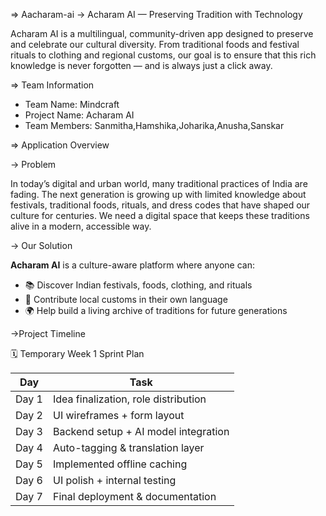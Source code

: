 => Aacharam-ai
-> Acharam AI — Preserving Tradition with Technology

Acharam AI is a multilingual, community-driven app designed to preserve and celebrate our cultural diversity. From traditional foods and festival rituals to clothing and regional customs, our goal is to ensure that this rich knowledge is never forgotten — and is always just a click away.

=> Team Information

- Team Name: Mindcraft  
- Project Name: Acharam AI  
- Team Members: Sanmitha,Hamshika,Joharika,Anusha,Sanskar

=> Application Overview

-> Problem

In today’s digital and urban world, many traditional practices of India are fading. The next generation is growing up with limited knowledge about festivals, traditional foods, rituals, and dress codes that have shaped our culture for centuries. We need a digital space that keeps these traditions alive in a modern, accessible way.

-> Our Solution

**Acharam AI** is a culture-aware platform where anyone can:
- 📚 Discover Indian festivals, foods, clothing, and rituals
- 📝 Contribute local customs in their own language
- 🌍 Help build a living archive of traditions for future generations

 ->Project Timeline

🗓 Temporary Week 1 Sprint Plan

| Day      | Task                                           |
|----------|------------------------------------------------|
| Day 1    | Idea finalization, role distribution           |
| Day 2    | UI wireframes + form layout                    |
| Day 3    | Backend setup + AI model integration           |
| Day 4    | Auto-tagging & translation layer               |
| Day 5    | Implemented offline caching                    |
| Day 6    | UI polish + internal testing                   |
| Day 7    | Final deployment & documentation               |

